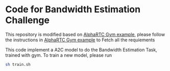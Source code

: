 # Code for Bandwidth Estimation Challenge 

This repository is modified based on [AlphaRTC Gym example](https://github.com/OpenNetLab/gym), please follow the instructions in [AlphaRTC Gym example](https://github.com/OpenNetLab/gym) to Fetch all the requiements

This code implement a A2C model to do the Bandwidth Estimation Task, trained with gym.
To train a new model, please run
```bash
sh train.sh
```
